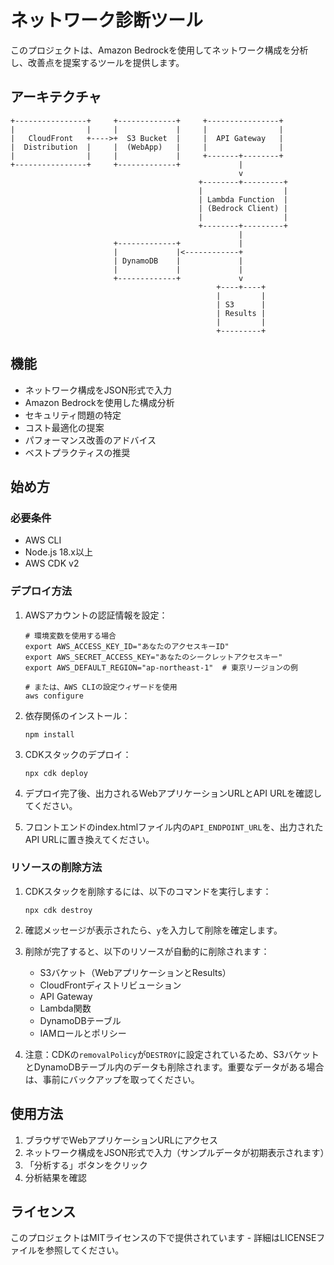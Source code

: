 # ネットワーク診断ツール

このプロジェクトは、Amazon Bedrockを使用してネットワーク構成を分析し、改善点を提案するツールを提供します。

## アーキテクチャ

```
+----------------+     +-------------+     +----------------+
|                |     |             |     |                |
|   CloudFront   +---->+  S3 Bucket  |     |  API Gateway   |
|  Distribution  |     |  (WebApp)   |     |                |
|                |     |             |     +-------+--------+
+----------------+     +-------------+             |
                                                   v
                                          +--------+---------+
                                          |                  |
                                          | Lambda Function  |
                                          | (Bedrock Client) |
                                          |                  |
                                          +--------+---------+
                                                   |
                       +-------------+             |
                       |             |<------------+
                       | DynamoDB    |             |
                       |             |             |
                       +-------------+             v
                                              +----+----+
                                              |         |
                                              | S3      |
                                              | Results |
                                              |         |
                                              +---------+
```

## 機能

- ネットワーク構成をJSON形式で入力
- Amazon Bedrockを使用した構成分析
- セキュリティ問題の特定
- コスト最適化の提案
- パフォーマンス改善のアドバイス
- ベストプラクティスの推奨

## 始め方

### 必要条件

- AWS CLI
- Node.js 18.x以上
- AWS CDK v2

### デプロイ方法

1. AWSアカウントの認証情報を設定：
   ```
   # 環境変数を使用する場合
   export AWS_ACCESS_KEY_ID="あなたのアクセスキーID"
   export AWS_SECRET_ACCESS_KEY="あなたのシークレットアクセスキー"
   export AWS_DEFAULT_REGION="ap-northeast-1"  # 東京リージョンの例
   
   # または、AWS CLIの設定ウィザードを使用
   aws configure
   ```

2. 依存関係のインストール：
   ```
   npm install
   ```

3. CDKスタックのデプロイ：
   ```
   npx cdk deploy
   ```

4. デプロイ完了後、出力されるWebアプリケーションURLとAPI URLを確認してください。

5. フロントエンドのindex.htmlファイル内の`API_ENDPOINT_URL`を、出力されたAPI URLに置き換えてください。

### リソースの削除方法

1. CDKスタックを削除するには、以下のコマンドを実行します：
   ```
   npx cdk destroy
   ```

2. 確認メッセージが表示されたら、`y`を入力して削除を確定します。

3. 削除が完了すると、以下のリソースが自動的に削除されます：
   - S3バケット（WebアプリケーションとResults）
   - CloudFrontディストリビューション
   - API Gateway
   - Lambda関数
   - DynamoDBテーブル
   - IAMロールとポリシー

4. 注意：CDKの`removalPolicy`が`DESTROY`に設定されているため、S3バケットとDynamoDBテーブル内のデータも削除されます。重要なデータがある場合は、事前にバックアップを取ってください。

## 使用方法

1. ブラウザでWebアプリケーションURLにアクセス
2. ネットワーク構成をJSON形式で入力（サンプルデータが初期表示されます）
3. 「分析する」ボタンをクリック
4. 分析結果を確認

## ライセンス

このプロジェクトはMITライセンスの下で提供されています - 詳細はLICENSEファイルを参照してください。

